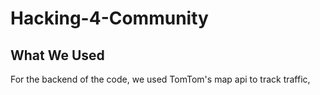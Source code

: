 # Hacking-4-Community

## What We Used
For the backend of the code, we used TomTom's map api to track traffic, 
